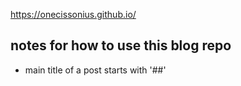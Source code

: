 https://onecissonius.github.io/


## notes for how to use this blog repo

- main title of a post starts with '##'